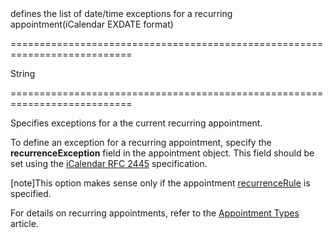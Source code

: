 <!--**
/*-------------------------------------------
    Auto-generated file. Do not modify.
-------------------------------------------

**-->
<!--d-->defines the list of date/time exceptions for a recurring appointment(iCalendar EXDATE format)<!--/d-->
===========================================================================
<!--type-->String<!--/type-->
===========================================================================

<!--shortDescription-->
Specifies exceptions for a the current recurring appointment.
<!--/shortDescription-->

<!--fullDescription-->
To define an exception for a recurring appointment, specify the **recurrenceException** field in the appointment object. This field should be set using the [iCalendar RFC 2445](http://tools.ietf.org/html/rfc2445#section-4.8.5.2) specification.

[note]This option makes sense only if the appointment [recurrenceRule]({basewidgetpath}/Default_Tooltip_Template/#recurrenceRule) is specified.

For details on recurring appointments, refer to the [Appointment Types](/Documentation/Guide/UI_Widgets/Scheduler/Appointment_Types/#All_Day_Appointments) article.
<!--/fullDescription-->